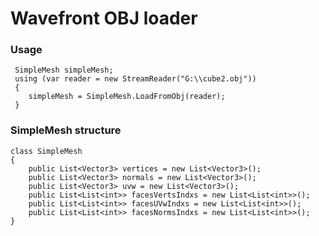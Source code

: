 # Wavefront OBJ loader
### Usage
     SimpleMesh simpleMesh;
     using (var reader = new StreamReader("G:\\cube2.obj"))
     {
     	simpleMesh = SimpleMesh.LoadFromObj(reader);
     }
### SimpleMesh structure
    class SimpleMesh
    {
        public List<Vector3> vertices = new List<Vector3>();
        public List<Vector3> normals = new List<Vector3>();
        public List<Vector3> uvw = new List<Vector3>();
        public List<List<int>> facesVertsIndxs = new List<List<int>>();
        public List<List<int>> facesUVwIndxs = new List<List<int>>();
        public List<List<int>> facesNormsIndxs = new List<List<int>>();
    }
